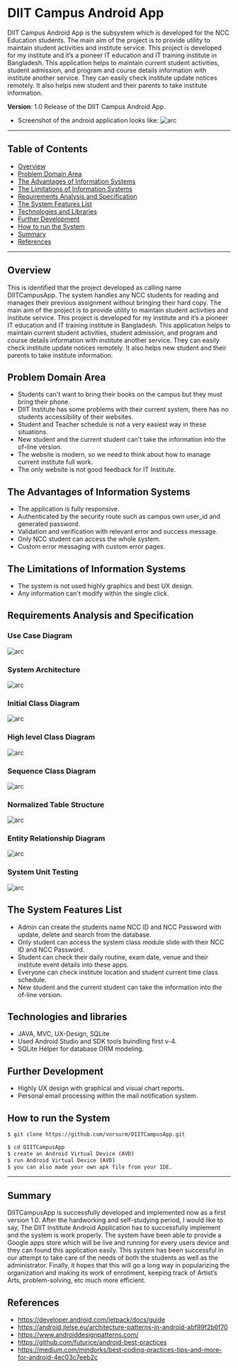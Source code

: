 # DIIT Campus Android App

DIIT Campus Android App is the subsystem which is developed for the NCC Education students. The main aim of the project is to provide utility to maintain student activities and institute
service. This project is developed for my institute and it’s a pioneer IT education and IT training institute in Bangladesh. This application helps to maintain current student activities, student admission, and program and course details information with institute another service. They can easily check institute update notices remotely. It also helps new student and their parents to take institute information.

**Version**: 1.0 Release of the DIIT Campus Android App.

- Screenshot of the android application looks like:
  ![arc](final_interface.jpg?raw=true 'DIITCampusApp')

---

## Table of Contents

- [Overview](#overview)
- [Problem Domain Area](#problem-Domain-Area)
- [The Advantages of Information Systems](#The-Advantages-of-Information-Systems)
- [The Limitations of Information Systems](#The-Limitations-of-Information-Systems)
- [Requirements Analysis and Specification](#Requirements-Analysis-and-Specification)
- [The System Features List](#system-features-list)
- [Technologies and Libraries](#technologies-and-libraries)
- [Further Development](#further-development)
- [How to run the System](#how-to-run-the-system)
- [Summary](#summary)
- [References](#references)

---

## Overview

This is identified that the project developed as calling name DIITCampusApp. The system handles any NCC students for reading and manages their previous assignment without bringing their hard copy. The main aim of the project is to provide utility to maintain student activities and institute service. This project is developed for my institute and it’s a pioneer IT education and IT training institute in Bangladesh. This application helps to maintain current student activities, student admission, and program and course details information with institute another service. They can easily check institute update notices remotely. It also helps new student and their parents to take institute information.

## Problem Domain Area

- Students can't want to bring their books on the campus but they must bring their phone.
- DIIT Institute has some problems with their current system, there has no students accessibility of their websites.
- Student and Teacher schedule is not a very easiest way in these situations.
- New student and the current student can't take the information into the of-line version.
- The website is modern, so we need to think about how to manage current institute full work.
- The only website is not good feedback for IT Institute.

## The Advantages of Information Systems

- The application is fully responsive.
- Authenticated by the security route such as campus own user_id and generated password.
- Validation and verification with relevant error and success message.
- Only NCC student can access the whole system.
- Custom error messaging with custom error pages.

## The Limitations of Information Systems

- The system is not used highly graphics and best UX design.
- Any information can't modify within the single click.

## Requirements Analysis and Specification

### Use Case Diagram

![arc](diagrams/use_case_diagram.jpg?raw=true 'DIITApps Use Case Diagram ')

### System Architecture

![arc](diagrams/system_architecture_diagram.jpg?raw=true 'DIITApps System Architecture Diagram ')

### Initial Class Diagram

![arc](diagrams/initial_class_diagram.jpg?raw=true 'DIITApps Initial Class Diagram ')

### High level Class Diagram

![arc](diagrams/high_level_class_diagram.jpg?raw=true 'DIITApps High level Diagram ')

### Sequence Class Diagram

![arc](diagrams/sequence_diagram.jpg?raw=true 'DIITApps Sequence Class Diagram ')

### Normalized Table Structure

![arc](diagrams/data_model.jpg?raw=true 'DIITApps Data Model ')

### Entity Relationship Diagram

![arc](diagrams/erd_diagram.jpg?raw=true 'DIITApps ERD Diagram ')

### System Unit Testing

![arc](diagrams/unit_testing.jpg?raw=true 'DIITApps ERD Diagram ')

## The System Features List

- Admin can create the students name NCC ID and NCC Password with update, delete and search from the database.
- Only student can access the system class module slide with their NCC ID and NCC Password.
- Student can check their daily routine, exam date, venue and their institute event details into these apps.
- Everyone can check institute location and student current time class schedule.
- New student and the current student can take the information into the of-line version.

## Technologies and libraries

- JAVA, MVC, UX-Design, SQLite
- Used Android Studio and SDK tools buindling first v-4.
- SQLite Helper for database ORM modeling.

## Further Development

- Highly UX design with graphical and visual chart reports.
- Personal email processing within the mail notification system.

## How to run the System

```sh
$ git clone https://github.com/vorsurm/DIITCampusApp.git

$ cd DIITCampusApp
$ create an Android Virtual Device (AVD)
$ run Android Virtual Device (AVD)
$ you can also made your own apk file from your IDE.

```

---

## Summary

DIITCampusApp is successfully developed and implemented now as a first version 1.0. After the hardworking and self-studying period, I would like to say, The DIIT Institute Android Application has to successfully implement and the system is work properly. The system have been able to provide a Google apps store which will be live and running for every users
device and they can found this application easily. This system has been successful in our attempt to take care of the needs of both the students as well as the administrator. Finally, it hopes that this will go a long way in popularizing the organization and making its work of enrollment, keeping track of Artist’s Arts, problem-solving, etc much more efficient.

## References

- https://developer.android.com/jetpack/docs/guide
- https://android.jlelse.eu/architecture-patterns-in-android-abf99f2b6f70
- https://www.androiddesignpatterns.com/
- https://github.com/futurice/android-best-practices
- https://medium.com/mindorks/best-coding-practices-tips-and-more-for-android-4ec03c7eeb2c
